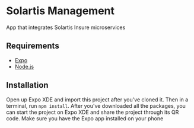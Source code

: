 # Solartis Management
App that integrates Solartis Insure microservices

## Requirements
* [Expo](https://docs.expo.io/versions/v29.0.0/introduction/installation.html)
* [Node.js](https://nodejs.org/en/)

## Installation
Open up Expo XDE and import this project after you've cloned it. Then in a terminal, run `npm install`. After you've downloaded all the packages, you can start the project on Expo XDE and share the project through its QR code. Make sure you have the Expo app installed on your phone
